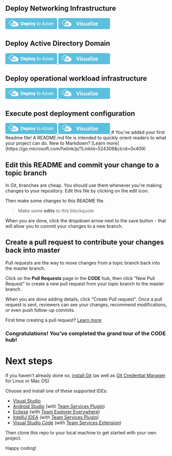 

## Deploy Networking Infrastructure
  
<a href="https://portal.azure.com/#create/Microsoft.Template/uri/https%3A%2F%2Fraw.githubusercontent.com%2Fben-houghton%2Fthreetiertemplate%2Fmaster%2Ftemplates%2Fvirtualnetwork.azuredeploy.json" target="_blank">
<img src="https://raw.githubusercontent.com/Azure/azure-quickstart-templates/master/1-CONTRIBUTION-GUIDE/images/deploytoazure.png"/>
</a>
<a href="http://armviz.io/#/?load=https%3A%2F%2Fraw.githubusercontent.com%2Fben-houghton%2Fthreetiertemplate%2Fmaster%2Ftemplates%2Fvirtualnetwork.azuredeploy.json" target="_blank">
<img src="https://raw.githubusercontent.com/Azure/azure-quickstart-templates/master/1-CONTRIBUTION-GUIDE/images/visualizebutton.png"/>
</a>

## Deploy Active Directory Domain 
<a href="https://portal.azure.com/#create/Microsoft.Template/uri/https%3A%2F%2Fraw.githubusercontent.com%2Fben-houghton%2Fthreetiertemplate%2Fmaster%2Ftemplates%2Faads.azuredeploy.json" target="_blank">
<img src="https://raw.githubusercontent.com/Azure/azure-quickstart-templates/master/1-CONTRIBUTION-GUIDE/images/deploytoazure.png"/>
</a>
<a href="http://armviz.io/#/?load=https%3A%2F%2Fraw.githubusercontent.com%2Fben-houghton%2Fthreetiertemplate%2Fmaster%2Ftemplates%2Faads.azuredeploy.json" target="_blank">
<img src="https://raw.githubusercontent.com/Azure/azure-quickstart-templates/master/1-CONTRIBUTION-GUIDE/images/visualizebutton.png"/>
</a>

## Deploy operational workload infrastructure 
<a href="https://portal.azure.com/#create/Microsoft.Template/uri/https%3A%2F%2Fraw.githubusercontent.com%2Fben-houghton%2Fthreetiertemplate%2Fmaster%2Ftemplates%2Fworkloads.azuredeploy.json" target="_blank">
<img src="https://raw.githubusercontent.com/Azure/azure-quickstart-templates/master/1-CONTRIBUTION-GUIDE/images/deploytoazure.png"/>
</a>
<a href="http://armviz.io/#/?load=https%3A%2F%2Fraw.githubusercontent.com%2Fben-houghton%2Fthreetiertemplate%2Fmaster%2Ftemplates%2Fworkloads.azuredeploy.json" target="_blank">
<img src="https://raw.githubusercontent.com/Azure/azure-quickstart-templates/master/1-CONTRIBUTION-GUIDE/images/visualizebutton.png"/>
</a>

## Execute post deployment configuration
<a href="https://portal.azure.com/#create/Microsoft.Template/uri/https%3A%2F%2Fraw.githubusercontent.com%2Fben-houghton%2Fthreetiertemplate%2Fmaster%2Ftemplates%2Fpostsetup.azuredeploy.json" target="_blank">
<img src="https://raw.githubusercontent.com/Azure/azure-quickstart-templates/master/1-CONTRIBUTION-GUIDE/images/deploytoazure.png"/>
</a>
<a href="http://armviz.io/#/?load=https%3A%2F%2Fraw.githubusercontent.com%2Fben-houghton%2Fthreetiertemplate%2Fmaster%2Ftemplates%2Fpostsetup.azuredeploy.json target="_blank">
<img src="https://raw.githubusercontent.com/Azure/azure-quickstart-templates/master/1-CONTRIBUTION-GUIDE/images/visualizebutton.png"/>
</a>
# You've added your first Readme file!
A README.md file is intended to quickly orient readers to what your project can do.  New to Markdown? [Learn more](https://go.microsoft.com/fwlink/p/?LinkId=524306&clcid=0x409)

## Edit this README and commit your change to a topic branch
In Git, branches are cheap.  You should use them whenever you're making changes to your repository.  Edit this file by clicking on the edit icon.

Then make some changes to this README file.

> Make some **edits** to _this_ blockquote

When you are done, click the dropdown arrow next to the save button - that will allow you to commit your changes to a new branch.

## Create a pull request to contribute your changes back into master
Pull requests are the way to move changes from a topic branch back into the master branch.

Click on the **Pull Requests** page in the **CODE** hub, then click "New Pull Request" to create a new pull request from your topic branch to the master branch.

When you are done adding details, click "Create Pull request". Once a pull request is sent, reviewers can see your changes, recommend modifications, or even push follow-up commits.

First time creating a pull request?  [Learn more](https://go.microsoft.com/fwlink/?LinkId=533211&clcid=0x409)

### Congratulations! You've completed the grand tour of the CODE hub!

# Next steps

If you haven't already done so, [install Git](https://git-scm.com/downloads) (as well as [Git Credential Manager](https://java.visualstudio.com/Downloads/gitcredentialmanager/Index) for Linux or Mac OS)

Choose and install one of these supported IDEs:
* [Visual Studio](https://go.microsoft.com/fwlink/?LinkId=309297&clcid=0x409&slcid=0x409)
* [Android Studio](https://developer.android.com/studio) (with [Team Services Plugin](https://java.visualstudio.com/Downloads/intellijplugin/Index))
* [Eclipse](https://www.eclipse.org/downloads) (with [Team Explorer Everywhere](https://java.visualstudio.com/Downloads/eclipseplugin/Index))
* [IntelliJ IDEA](https://www.jetbrains.com/idea/download) (with [Team Services Plugin](https://java.visualstudio.com/Downloads/intellijplugin/Index))
* [Visual Studio Code](https://code.visualstudio.com/Download) (with [Team Services Extension](https://java.visualstudio.com/Downloads/visualstudiocode/Index))

Then clone this repo to your local machine to get started with your own project.

Happy coding!